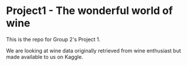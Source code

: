 # Project1 - The wonderful world of wine

This is the repo for Group 2's  Project 1. 

We are looking at wine data originally retrieved from wine enthusiast but made available to us on Kaggle.

